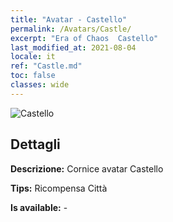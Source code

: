 ```yaml
---
title: "Avatar - Castello"
permalink: /Avatars/Castle/
excerpt: "Era of Chaos  Castello"
last_modified_at: 2021-08-04
locale: it
ref: "Castle.md"
toc: false
classes: wide
---
```

 ![Castello](/images/a/avatarFrame_11.png)

## Dettagli

 **Descrizione:** Cornice avatar Castello 

 **Tips:** Ricompensa Città 

 **Is available:**  - 

